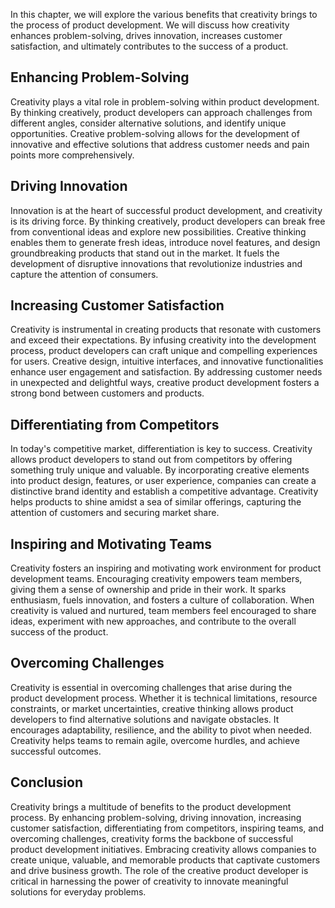 
In this chapter, we will explore the various benefits that creativity brings to the process of product development. We will discuss how creativity enhances problem-solving, drives innovation, increases customer satisfaction, and ultimately contributes to the success of a product.

## Enhancing Problem-Solving

Creativity plays a vital role in problem-solving within product development. By thinking creatively, product developers can approach challenges from different angles, consider alternative solutions, and identify unique opportunities. Creative problem-solving allows for the development of innovative and effective solutions that address customer needs and pain points more comprehensively.

## Driving Innovation

Innovation is at the heart of successful product development, and creativity is its driving force. By thinking creatively, product developers can break free from conventional ideas and explore new possibilities. Creative thinking enables them to generate fresh ideas, introduce novel features, and design groundbreaking products that stand out in the market. It fuels the development of disruptive innovations that revolutionize industries and capture the attention of consumers.

## Increasing Customer Satisfaction

Creativity is instrumental in creating products that resonate with customers and exceed their expectations. By infusing creativity into the development process, product developers can craft unique and compelling experiences for users. Creative design, intuitive interfaces, and innovative functionalities enhance user engagement and satisfaction. By addressing customer needs in unexpected and delightful ways, creative product development fosters a strong bond between customers and products.

## Differentiating from Competitors

In today's competitive market, differentiation is key to success. Creativity allows product developers to stand out from competitors by offering something truly unique and valuable. By incorporating creative elements into product design, features, or user experience, companies can create a distinctive brand identity and establish a competitive advantage. Creativity helps products to shine amidst a sea of similar offerings, capturing the attention of customers and securing market share.

## Inspiring and Motivating Teams

Creativity fosters an inspiring and motivating work environment for product development teams. Encouraging creativity empowers team members, giving them a sense of ownership and pride in their work. It sparks enthusiasm, fuels innovation, and fosters a culture of collaboration. When creativity is valued and nurtured, team members feel encouraged to share ideas, experiment with new approaches, and contribute to the overall success of the product.

## Overcoming Challenges

Creativity is essential in overcoming challenges that arise during the product development process. Whether it is technical limitations, resource constraints, or market uncertainties, creative thinking allows product developers to find alternative solutions and navigate obstacles. It encourages adaptability, resilience, and the ability to pivot when needed. Creativity helps teams to remain agile, overcome hurdles, and achieve successful outcomes.

## Conclusion

Creativity brings a multitude of benefits to the product development process. By enhancing problem-solving, driving innovation, increasing customer satisfaction, differentiating from competitors, inspiring teams, and overcoming challenges, creativity forms the backbone of successful product development initiatives. Embracing creativity allows companies to create unique, valuable, and memorable products that captivate customers and drive business growth. The role of the creative product developer is critical in harnessing the power of creativity to innovate meaningful solutions for everyday problems.
